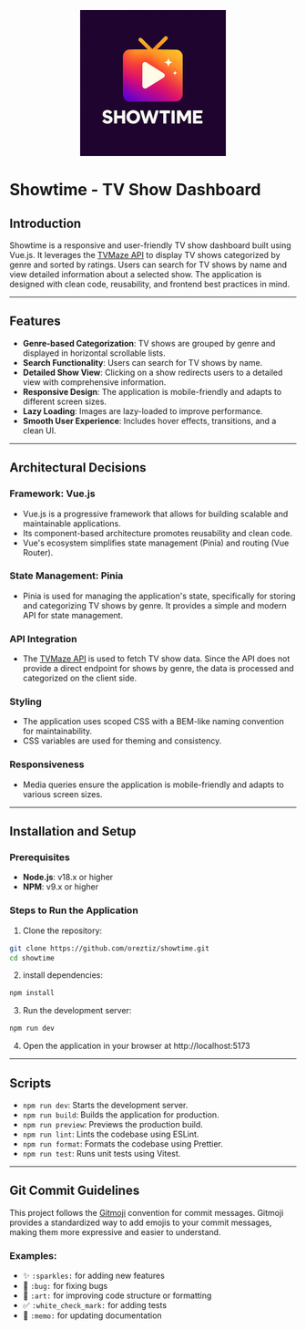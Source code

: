 <p align="center">
  <img src="./src/assets/logo.png" width="256" alt="Showtime">
</p>

# Showtime - TV Show Dashboard

## Introduction

Showtime is a responsive and user-friendly TV show dashboard built using Vue.js. It leverages the [TVMaze API](http://www.tvmaze.com/api) to display TV shows categorized by genre and sorted by ratings. Users can search for TV shows by name and view detailed information about a selected show. The application is designed with clean code, reusability, and frontend best practices in mind.

---

## Features

- **Genre-based Categorization**: TV shows are grouped by genre and displayed in horizontal scrollable lists.
- **Search Functionality**: Users can search for TV shows by name.
- **Detailed Show View**: Clicking on a show redirects users to a detailed view with comprehensive information.
- **Responsive Design**: The application is mobile-friendly and adapts to different screen sizes.
- **Lazy Loading**: Images are lazy-loaded to improve performance.
- **Smooth User Experience**: Includes hover effects, transitions, and a clean UI.

---

## Architectural Decisions

### Framework: Vue.js
- Vue.js is a progressive framework that allows for building scalable and maintainable applications.
- Its component-based architecture promotes reusability and clean code.
- Vue's ecosystem simplifies state management (Pinia) and routing (Vue Router).

### State Management: Pinia
- Pinia is used for managing the application's state, specifically for storing and categorizing TV shows by genre. It provides a simple and modern API for state management.

### API Integration
- The [TVMaze API](http://www.tvmaze.com/api) is used to fetch TV show data. Since the API does not provide a direct endpoint for shows by genre, the data is processed and categorized on the client side.

### Styling
- The application uses scoped CSS with a BEM-like naming convention for maintainability.
- CSS variables are used for theming and consistency.

### Responsiveness
- Media queries ensure the application is mobile-friendly and adapts to various screen sizes.

---

## Installation and Setup

### Prerequisites
- **Node.js**: v18.x or higher
- **NPM**: v9.x or higher

### Steps to Run the Application
1. Clone the repository:
```bash
git clone https://github.com/oreztiz/showtime.git
cd showtime
```

2. install dependencies:
```bash
npm install
```

3. Run the development server:
```bash
npm run dev
```

4. Open the application in your browser at http://localhost:5173

---

## Scripts

- `npm run dev`: Starts the development server.
- `npm run build`: Builds the application for production.
- `npm run preview`: Previews the production build.
- `npm run lint`: Lints the codebase using ESLint.
- `npm run format`: Formats the codebase using Prettier.
- `npm run test`: Runs unit tests using Vitest.

---

## Git Commit Guidelines

This project follows the [Gitmoji](https://gitmoji.dev/) convention for commit messages. Gitmoji provides a standardized way to add emojis to your commit messages, making them more expressive and easier to understand.

### Examples:
- ✨ `:sparkles:` for adding new features
- 🐛 `:bug:` for fixing bugs
- 🎨 `:art:` for improving code structure or formatting
- ✅ `:white_check_mark:` for adding tests
- 📝 `:memo:` for updating documentation
